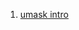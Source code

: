  1. [umask intro]
 
[umask intro]: https://www.cyberciti.biz/tips/understanding-linux-unix-umask-value-usage.html
